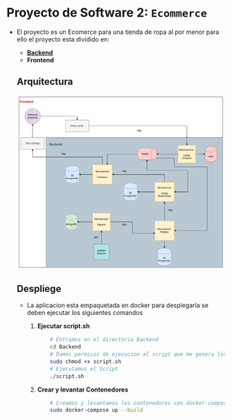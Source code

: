 # Proyecto de Software 2: `Ecommerce`

* El proyecto es un Ecomerce para una tienda de ropa al por menor para ello el proyecto esta dividido en:

    * [**Backend**](/Backend/)
    * **Frontend**

    ## Arquitectura

    ![Diagrama Arquitectura](/Diagramas/UML/Arquitectura/Arquitectura.png)


    ## Despliege
    
    * La aplicacion esta empaquetada en docker para desplegarla se deben ejecutar los siguientes comandos

        1. **Ejecutar script.sh**

            ```bash
                # Entramos en el directorio Backend
                cd Backend
                # Damos permisos de ejecucion al script que me genera los jar de los microservicios
                sudo chmod +x script.sh
                # Ejecutamos el Script
                ./script.sh
            ```
        2. **Crear y levantar Contenedores**

            ```bash
                # Creamos y levantamos los contenedores con docker-compose
                sudo docker-compose up --build
            ```
        